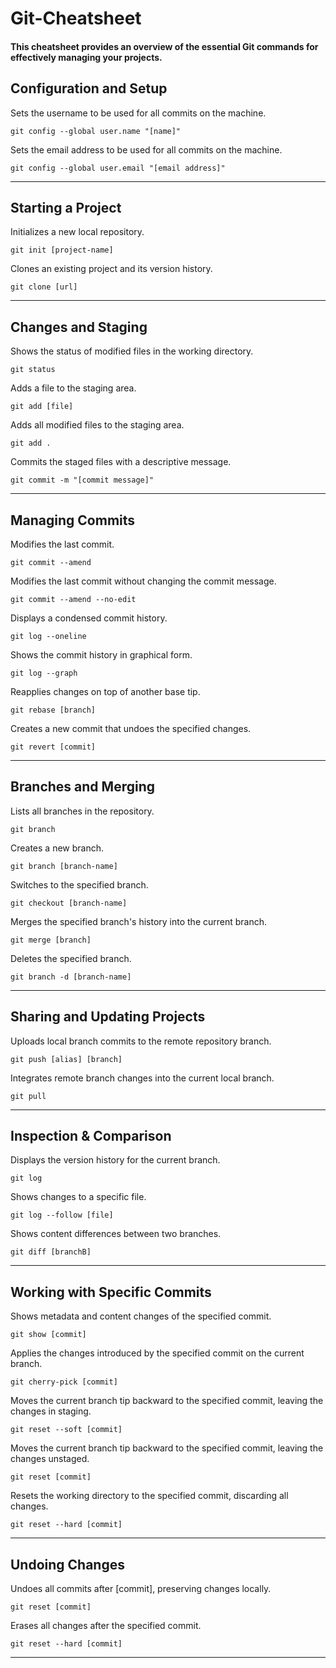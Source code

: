 # Git-Cheatsheet

#### This cheatsheet provides an overview of the essential Git commands for effectively managing your projects.

<!-- ### Most Commonly Used Commands :
* git clone [url]: Clone a repository into a new directory.
* git branch: List, create, or delete branches.
* git commit -m « [message] »: Commit your changes with a message.
* git merge [branch]: Merge a specified branch into the current branch.
* git pull: Fetch from and integrate with another repository or a local branch.

--- -->

## Configuration and Setup
Sets the username to be used for all commits on the machine.
```
git config --global user.name "[name]"
```
Sets the email address to be used for all commits on the machine.
```
git config --global user.email "[email address]"
```
---

## Starting a Project

Initializes a new local repository.
```
git init [project-name]
```
Clones an existing project and its version history.
```
git clone [url]
```
---

## Changes and Staging

Shows the status of modified files in the working directory.
```
git status
```
Adds a file to the staging area.
```
git add [file]
```
Adds all modified files to the staging area.
```
git add .
```
Commits the staged files with a descriptive message.
```
git commit -m "[commit message]"
```

---
## Managing Commits

Modifies the last commit.
```
git commit --amend
```
Modifies the last commit without changing the commit message.
```
git commit --amend --no-edit
```
Displays a condensed commit history.
```
git log --oneline
```
Shows the commit history in graphical form.
```
git log --graph
```
Reapplies changes on top of another base tip.
```
git rebase [branch]
```
Creates a new commit that undoes the specified changes.
```
git revert [commit]
```
---

## Branches and Merging

Lists all branches in the repository.
```
git branch
```
Creates a new branch.
```
git branch [branch-name]
```
Switches to the specified branch.
```
git checkout [branch-name]
```
Merges the specified branch's history into the current branch.
```
git merge [branch]
```
Deletes the specified branch.
```
git branch -d [branch-name]
```
---

## Sharing and Updating Projects

Uploads local branch commits to the remote repository branch.
```
git push [alias] [branch]
```
Integrates remote branch changes into the current local branch.
```
git pull
```
---

## Inspection & Comparison

Displays the version history for the current branch.
```
git log
```
Shows changes to a specific file.
```
git log --follow [file]
```
Shows content differences between two branches.
```
git diff [branchB]
```
---

## Working with Specific Commits

Shows metadata and content changes of the specified commit.
```
git show [commit]
```
Applies the changes introduced by the specified commit on the current branch.
```
git cherry-pick [commit]
```
Moves the current branch tip backward to the specified commit, leaving the changes in staging.
```
git reset --soft [commit]
```
Moves the current branch tip backward to the specified commit, leaving the changes unstaged.
```
git reset [commit]
```
Resets the working directory to the specified commit, discarding all changes.
```
git reset --hard [commit]
```
---

## Undoing Changes

Undoes all commits after [commit], preserving changes locally.
```
git reset [commit]
```
Erases all changes after the specified commit.
```
git reset --hard [commit]
```
---
